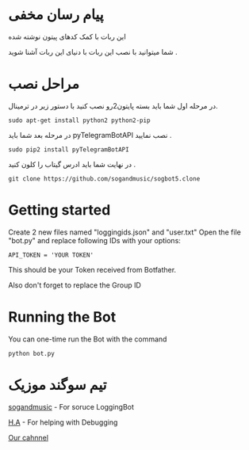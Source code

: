 # پیام رسان مخفی
این ربات با کمک کدهای پیتون نوشته شده 

شما میتوانید با نصب این ربات با دنیای این ربات  آشنا شوید .

# مراحل نصب

در مرحله اول شما باید بسته پایتون2رو  نصب کنید با دستور زیر در ترمینال.

```
sudo apt-get install python2 python2-pip
```

در مرحله بعد شما باید pyTelegramBotAPI نصب نمایید .

```
sudo pip2 install pyTelegramBotAPI
```
در نهایت شما باید ادرس گیتاب را کلون کنید .

```
git clone https://github.com/sogandmusic/sogbot5.clone
```

# Getting started

Create 2 new files named "loggingids.json" and "user.txt"
Open the file "bot.py" and replace following IDs with your options:

```
API_TOKEN = 'YOUR TOKEN'
```
This should be your Token received from Botfather.

Also don't forget to replace the Group ID



# Running the Bot

You can one-time run the Bot with the command
```
python bot.py
```

# تیم سوگند موزیک
[sogandmusic](https://telegram.me/SogandMusic) - For soruce LoggingBot

[H.A](https://telegram.me/H3IRAN) - For helping with Debugging

[Our cahnnel](https://telegram.me/smchannel) 



